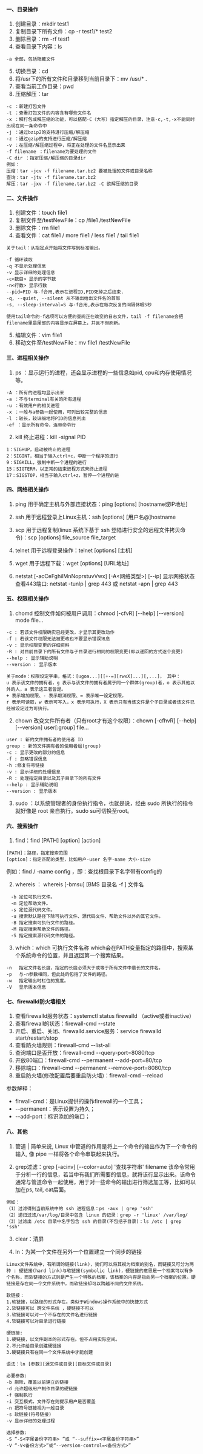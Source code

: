 

#### 一、目录操作
1. 创建目录：mkdir test1
2. 复制目录下所有文件：cp -r test1/* test2
3. 删除目录：rm -rf test1
4. 查看目录下内容：ls
```
-a 全部，包括隐藏文件
```
5. 切换目录：cd
6. 将/usr下的所有文件和目录移到当前目录下：mv /usr/*  .
7. 查看当前工作目录：pwd
8. 压缩解压：tar
```
-c ：新建打包文件
-t ：查看打包文件的内容含有哪些文件名
-x ：解打包或解压缩的功能，可以搭配-C（大写）指定解压的目录，注意-c,-t,-x不能同时出现在同一条命令中
-j ：通过bzip2的支持进行压缩/解压缩
-z ：通过gzip的支持进行压缩/解压缩
-v ：在压缩/解压缩过程中，将正在处理的文件名显示出来
-f filename ：filename为要处理的文件
-C dir ：指定压缩/解压缩的目录dir
例如：
压缩：tar -jcv -f filename.tar.bz2 要被处理的文件或目录名称
查询：tar -jtv -f filename.tar.bz2
解压：tar -jxv -f filename.tar.bz2 -C 欲解压缩的目录
```

#### 二、文件操作
1. 创建文件：touch file1
2. 复制文件至/testNewFile：cp /file1 /testNewFile 
3. 删除文件：rm file1
4. 查看文件：cat file1 / more file1 / less file1 / tail file1
```
关于tail：从指定点开始将文件写到标准输出。

-f 循环读取
-q 不显示处理信息
-v 显示详细的处理信息
-c<数目> 显示的字节数
-n<行数> 显示行数
--pid=PID 与-f合用,表示在进程ID,PID死掉之后结束. 
-q, --quiet, --silent 从不输出给出文件名的首部 
-s, --sleep-interval=S 与-f合用,表示在每次反复的间隔休眠S秒 

使用tail命令的-f选项可以方便的查阅正在改变的日志文件，tail -f filename会把filename里最尾部的内容显示在屏幕上，并且不但刷新。
```
5. 编辑文件：vim file1
6. 移动文件至/testNewFile：mv file1 /testNewFile

#### 三、进程相关操作
1. ps ：显示运行的进程，还会显示进程的一些信息如pid, cpu和内存使用情况等。
```
-A ：所有的进程均显示出来
-a ：不与terminal有关的所有进程
-u ：有效用户的相关进程
-x ：一般与a参数一起使用，可列出较完整的信息
-l ：较长，较详细地将PID的信息列出
-ef ：显示所有命令，连带命令行
```
2. kill 终止进程：kill -signal PID
```
1：SIGHUP，启动被终止的进程
2：SIGINT，相当于输入ctrl+c，中断一个程序的进行
9：SIGKILL，强制中断一个进程的进行
15：SIGTERM，以正常的结束进程方式来终止进程
17：SIGSTOP，相当于输入ctrl+z，暂停一个进程的进
```

#### 四、网络相关操作
1. ping 用于确定主机与外部连接状态：ping [options] [hostname或IP地址]

2. ssh 用于远程登录上Linux主机：ssh [options] [用户名@]hostname

3. scp 用于远程复制(linux 系统下基于 ssh 登陆进行安全的远程文件拷贝命令)：scp [options] file_source file_target 

4. telnet 用于远程登录操作：telnet [options] [主机]

5. wget 用于远程下载：wget [options] [URL地址]

6. netstat [-acCeFghilMnNoprstuvVwx] [-A<网络类型>] [--ip] 显示网络状态
 查看443端口: netstat -tunlp | grep 443 或 netstat -apn | grep 443

#### 五、权限相关操作
1. chomd 控制文件如何被用户调用：chmod [-cfvR] [--help] [--version] mode file...
```
-c : 若该文件权限确实已经更改，才显示其更改动作
-f : 若该文件权限无法被更改也不要显示错误讯息
-v : 显示权限变更的详细资料
-R : 对目前目录下的所有文件与子目录进行相同的权限变更(即以递回的方式逐个变更)
--help : 显示辅助说明
--version : 显示版本

关于mode：权限设定字串，格式：[ugoa...][[+-=][rwxX]...][,...]， 其中：
u 表示该文件的拥有者，g 表示与该文件的拥有者属于同一个群体(group)者，o 表示其他以外的人，a 表示这三者皆是。
+ 表示增加权限、- 表示取消权限、= 表示唯一设定权限。
r 表示可读取，w 表示可写入，x 表示可执行，X 表示只有当该文件是个子目录或者该文件已经被设定过为可执行。
```
2. chown 改变文件所有者（只有root才有这个权限）：chown [-cfhvR] [--help] [--version] user[:group] file...

```
user : 新的文件拥有者的使用者 ID
group : 新的文件拥有者的使用者组(group)
-c : 显示更改的部分的信息
-f : 忽略错误信息
-h :修复符号链接
-v : 显示详细的处理信息
-R : 处理指定目录以及其子目录下的所有文件
--help : 显示辅助说明
--version : 显示版本
```
3. sudo ：以系统管理者的身份执行指令，也就是说，经由 sudo 所执行的指令就好像是 root 亲自执行。sudo su可切换至root。 

#### 六、搜索操作
1. find：find [PATH] [option] [action]
```
[PATH]：路径，指定搜索范围
[option]：指定匹配的类型，比如用户-user 名字-name 大小-size
```
例如：find / -name config ，即：查找根目录下名字带有config的

2. whereis ： whereis [-bmsu] [BMS 目录名 -f ] 文件名
```
　-b 定位可执行文件。
　-m 定位帮助文件。
　-s 定位源代码文件。
　-u 搜索默认路径下除可执行文件、源代码文件、帮助文件以外的其它文件。
　-B 指定搜索可执行文件的路径。
　-M 指定搜索帮助文件的路径。
　-S 指定搜索源代码文件的路径。
```

3. which：which 可执行文件名称 
which会在PATH变量指定的路径中，搜索某个系统命令的位置，并且返回第一个搜索结果。
```
-n 　指定文件名长度，指定的长度必须大于或等于所有文件中最长的文件名。
-p 　与-n参数相同，但此处的包括了文件的路径。
-w 　指定输出时栏位的宽度。
-V 　显示版本信息
```

#### 七、firewalld防火墙相关
1. 查看firewalld服务状态：systemctl status firewalld （active或者inactive）
2. 查看firewall的状态：firewall-cmd --state
3. 开启、重启、关闭、firewalld.service服务：service firewalld start/restart/stop
4. 查看防火墙规则：firewall-cmd --list-all 
5. 查询端口是否开放：firewall-cmd --query-port=8080/tcp
6. 开放80端口：firewall-cmd --permanent --add-port=80/tcp
7. 移除端口：firewall-cmd --permanent --remove-port=8080/tcp
8. 重启防火墙(修改配置后要重启防火墙)：firewall-cmd --reload

参数解释：
- firwall-cmd：是Linux提供的操作firewall的一个工具；
- --permanent：表示设置为持久；
- --add-port：标识添加的端口；

#### 八、其他
1. 管道 | 
简单来说, Linux 中管道的作用是将上一个命令的输出作为下一个命令的输入, 像 pipe 一样将各个命令串联起来执行。

2. grep过滤：grep [-acinv] [--color=auto] '查找字符串' filename
该命令常用于分析一行的信息，若当中有我们所需要的信息，就将该行显示出来。该命令通常与管道命令一起使用，用于对一些命令的输出进行筛选加工等，比如可以加在ps, tail, cat后面。
```
例如：
（1）过滤得到当前系统中的 ssh 进程信息：ps -aux | grep 'ssh'
（2）递归过滤/var/log/目录中包含 linux 的记录：grep -r 'linux' /var/log/
（3）过滤出 /etc 目录中名字包含 ssh 的目录(不包括子目录)：ls /etc | grep 'ssh'
```

3. clear：清屏

4. ln：为某一个文件在另外一个位置建立一个同步的链接
```
Linux文件系统中，有所谓的链接(link)，我们可以将其视为档案的别名，而链接又可分为两种 : 硬链接(hard link)与软链接(symbolic link)，硬链接的意思是一个档案可以有多个名称，而软链接的方式则是产生一个特殊的档案，该档案的内容是指向另一个档案的位置。硬链接是存在同一个文件系统中，而软链接却可以跨越不同的文件系统。

软链接：
1.软链接，以路径的形式存在。类似于Windows操作系统中的快捷方式
2.软链接可以 跨文件系统 ，硬链接不可以
3.软链接可以对一个不存在的文件名进行链接
4.软链接可以对目录进行链接

硬链接:
1.硬链接，以文件副本的形式存在。但不占用实际空间。
2.不允许给目录创建硬链接
3.硬链接只有在同一个文件系统中才能创建

语法：ln [参数][源文件或目录][目标文件或目录]

必要参数:
-b 删除，覆盖以前建立的链接
-d 允许超级用户制作目录的硬链接
-f 强制执行
-i 交互模式，文件存在则提示用户是否覆盖
-n 把符号链接视为一般目录
-s 软链接(符号链接)
-v 显示详细的处理过程

选择参数:
-S “-S<字尾备份字符串> ”或 “--suffix=<字尾备份字符串>”
-V “-V<备份方式>”或“--version-control=<备份方式>”
```